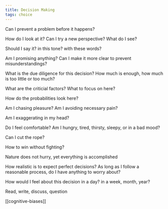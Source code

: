```yaml
---
title: Decision Making 
tags: choice
---
```



Can I prevent a problem before it happens?

How do I look at it? Can I try a new perspective? What do I see? 

Should I say it? in this tone? with these words? 

Am I promising anything? Can I make it more clear to prevent misunderstandings?

What is the due diligence for this decision? How much is enough, how much is too little or too much?

What are the criticial factors? What to focus on here?

How do the probabilities look here?

Am I chasing pleasure? Am I avoiding necessary pain? 

Am I exaggerating in my head? 

Do I feel comfortable? Am I hungry, tired, thirsty, sleepy, or in a bad mood? 

Can I cut the rope?

How to win without fighting?

Nature does not hurry, yet everything is accomplished

How realistic is to expect perfect decisions? As long as I follow a reasonable process, do I have anything to worry about?

How would I feel about this decision in a day? in a week, month, year? 

Read, write, discuss, question


[[cognitive-biases]]